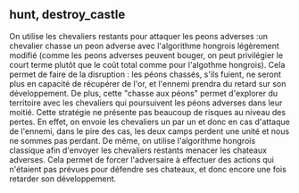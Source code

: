 ## hunt, destroy_castle

On utilise les chevaliers restants pour attaquer les peons adverses :un chevalier chasse un peon adverse avec l'algorithme hongrois légèrement modifié (comme les peons adverses peuvent bouger, on peut privilégier le court terme plutôt que le coût total comme pour l'algothme hongrois). Cela permet de faire de la disruption : les péons chassés, s'ils fuient, ne seront plus en capacité de récupérer de l'or, et l'ennemi prendra du retard sur son développement. De plus, cette "chasse aux péons" permet d'explorer du territoire avec les chevaliers qui poursuivent les péons adverses dans leur moitié. Cette stratégie ne présente pas beaucoup de risques au niveau des pertes. En effet, on envoie les chevaliers un par un et donc en cas d'attaque de l'ennemi, dans le pire des cas, les deux camps perdent une unité et nous ne sommes pas perdant.
De même, on utilise l'algorithme hongrois classique afin d'envoyer les chevaliers restants menacer les chateaux adverses. Cela permet de forcer l'adversaire à effectuer des actions qui n'étaient pas prévues pour défendre ses chateaux, et donc encore une fois retarder son développement.
